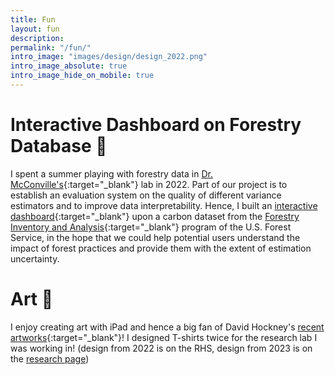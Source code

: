 ```yaml
---
title: Fun
layout: fun
description: 
permalink: "/fun/"
intro_image: "images/design/design_2022.png"
intro_image_absolute: true
intro_image_hide_on_mobile: true
---
```


# Interactive Dashboard on Forestry Database 🌳

I spent a summer playing with forestry data in [Dr. McConville's](http:///mcconville.rbind.io/){:target="_blank"} lab in 2022. Part of our project is to establish an evaluation system on the quality of different variance estimators and to improve data interpretability. Hence, I built an [interactive dashboard](https://kocyw6-jshang021.shinyapps.io/ShinyApps/){:target="_blank"} upon a carbon dataset from the [Forestry Inventory and Analysis](https://www.fia.fs.usda.gov/){:target="_blank"} program of the U.S. Forest Service, in the hope that we could help potential users understand the impact of forest practices and provide them with the extent of estimation uncertainty.


# Art 🎨

I enjoy creating art with iPad and hence a big fan of David Hockney's [recent artworks](https://www.hockney.com/index.php/works/digital/ipad){:target="_blank"}! I designed T-shirts twice for the research lab I was working in! (design from 2022 is on the RHS, design from 2023 is on the [research page](https://jshang21.github.io/services/))
